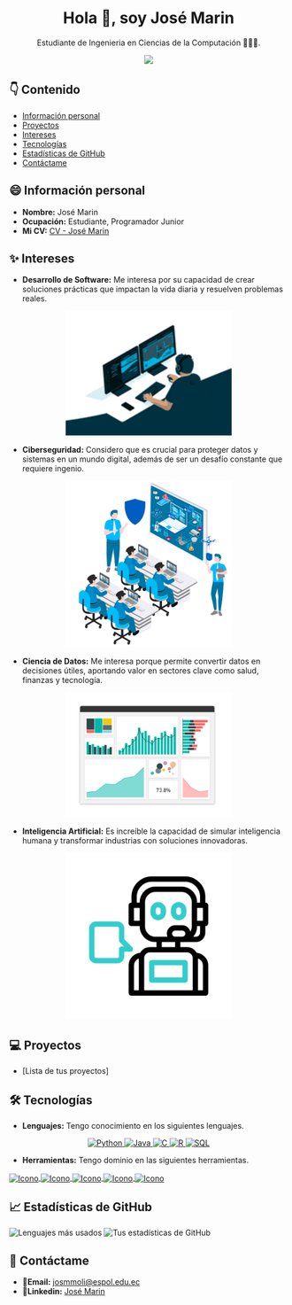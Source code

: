 <div align="center">
    <h1>Hola 👋, soy José Marin</h1>
    <p>Estudiante de Ingenieria en Ciencias de la Computación 👨🏾‍💻.</p>
    <img src="https://img.freepik.com/vector-premium/cute-programador-depuracion-codigo-vector-dibujos-animados_865091-13403.jpg?semt=ais_hybrid" width="300"/>
</div>

## 👇 Contenido
* [Información personal](#-información-personal)
* [Proyectos](#-proyectos)
* [Intereses](#-intereses)
* [Tecnologías](#️-tecnologías)
* [Estadísticas de GitHub](#-estadísticas-de-github)
* [Contáctame](#-contáctame)

## 😄 Información personal
- **Nombre:** José Marin
- **Ocupación:** Estudiante, Programador Junior
- **Mi CV:** [CV - José Marin](https://josem0lina.github.io/curriculum/)

## ✨ Intereses
- **Desarrollo de Software:** Me interesa por su capacidad de crear soluciones prácticas que impactan la vida diaria y resuelven problemas reales.
<div align="center">
    <img src="multimedia/desarrollosoftware.gif" alt="Gif" width="300"/>
</div>

- **Ciberseguridad:** Considero que es crucial para proteger datos y sistemas en un mundo digital, además de ser un desafío constante que requiere ingenio.
<div align="center">
    <img src="multimedia/ciberseguridad.gif" alt="Gif" width="300"/>
</div>

- **Ciencia de Datos:** Me interesa porque permite convertir datos en decisiones útiles, aportando valor en sectores clave como salud, finanzas y tecnología.
<div align="center">
    <img src="multimedia/datascience.gif" alt="Gif" width="300"/>
</div>

- **Inteligencia Artificial:** Es increíble la capacidad de simular inteligencia humana y transformar industrias con soluciones innovadoras.
<div align="center">
    <img src="multimedia/ia.gif" alt="Gif" width="300"/>
</div>

## 💻 Proyectos
* [Lista de tus proyectos]

## 🛠️ Tecnologías
- **Lenguajes:** Tengo conocimiento en los siguientes lenguajes.
<div style="text-align: center;">
  <a href="https://www.python.org">
    <img src="https://upload.wikimedia.org/wikipedia/commons/c/c3/Python-logo-notext.svg" alt="Python" width="30">
  </a>
  <a href="https://www.java.com/es/">
    <img src="https://upload.wikimedia.org/wikipedia/commons/2/2f/Java_logo_and_wordmark.svg" alt="Java" width="30">
  </a>
  <a href="https://www.w3schools.com/c/">
    <img src="https://upload.wikimedia.org/wikipedia/commons/1/19/C_Logo.svg" alt="C" width="30">
  </a>
  <a href="https://www.w3schools.com/r/">
    <img src="https://upload.wikimedia.org/wikipedia/commons/1/1b/R-logo.svg" alt="R" width="30">
  </a>
  <a href="https://www.w3schools.com/sql/">
    <img src="https://upload.wikimedia.org/wikipedia/commons/8/87/Sql_data_base_with_text.png" alt="SQL" width="30">
  </a>
</div>

- **Herramientas:** Tengo dominio en las siguientes herramientas.
<div style="display: inline-block; text-align: center;">
  <a href="https://code.visualstudio.com/">
    <img src="https://hermes.dio.me/articles/cover/6bd19293-5be0-41f9-bdd7-5fc55ab992a4.png" alt="Icono" width="20" style="vertical-align: middle;">
  </a>
  
  <a href="https://www.mysql.com/">
    <img src="https://www.esepestudio.com/archivos/image/_noticias/medias/mysql.gif" alt="Icono" width="20" style="vertical-align: middle;">
  </a>
  
  <a href="https://www.linux.org/">
    <img src="https://upload.wikimedia.org/wikipedia/commons/thumb/3/35/Tux.svg/800px-Tux.svg.png" alt="Icono" width="20" style="vertical-align: middle;">
  </a>
  
  <a href="https://git-scm.com/">
    <img src="https://git-scm.com/images/logos/downloads/Git-Icon-1788C.png" alt="Icono" width="20" style="vertical-align: middle;">
  </a>
  
  <a href="https://www.figma.com/es-la/">
    <img src="https://blog.greggant.com/images/posts/2019-04-25-figma/Figma.png" alt="Icono" width="20" style="vertical-align: middle;">
  </a>
</div>


## 📈 Estadísticas de GitHub
![Lenguajes más usados](https://github-readme-stats.vercel.app/api/top-langs/?username=JoseM0lina&layout=compact&theme=cobalt)
![Tus estadísticas de GitHub](https://github-readme-stats.vercel.app/api?username=JoseM0lina&show_icons=true&theme=cobalt)

## 📌 Contáctame
- 📧**Email:** [josmmoli@espol.edu.ec](josmmoli@espol.edu.ec)
- 📧**Linkedin:** [José Marin](https://www.linkedin.com/in/jos%C3%A9-gabriel-marin-molina-75566a294/)
